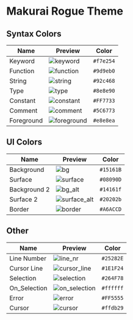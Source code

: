 # Makurai Rogue Theme

## Syntax Colors
| Name      | Preview | Color          |
|-----------|---------|----------------|
| Keyword   | ![keyword](../dogs/rogue/keyword.png) | `#f7e254` |
| Function  | ![function](../dogs/rogue/function.png) | `#9d9eb0` |
| String    | ![string](../dogs/rogue/string.png) | `#92c468` |
| Type      | ![type](../dogs/rogue/type.png) | `#8e8e90` |
| Constant  | ![constant](../dogs/rogue/constant.png) | `#FF7733` |
| Comment   | ![comment](../dogs/rogue/comment.png) | `#5C6773` |
| Foreground| ![foreground](../dogs/rogue/foreground.png) | `#e8e8ea` |

## UI Colors
| Name          | Preview | Color           |
|---------------|---------|-----------------|
| Background    | ![bg](../dogs/rogue/bg.png) | `#15161B` |
| Surface       | ![surface](../dogs/rogue/surface.png) | `#08090D` |
| Background 2  | ![bg_alt](../dogs/rogue/bg_alt.png) | `#14161f` |
| Surface 2     | ![surface_alt](../dogs/rogue/surface_alt.png) | `#20202b` |
| Border        | ![border](../dogs/rogue/border.png) | `#A6ACCD` |

## Other
| Name         | Preview | Color           |
|--------------|---------|-----------------|
| Line Number  | ![line_nr](../dogs/rogue/line_nr.png) | `#25282E` |
| Cursor Line  | ![cursor_line](../dogs/rogue/cursor_line.png) | `#1E1F24` |
| Selection    | ![selection](../dogs/rogue/selection.png) | `#264F78` |
| On_Selection | ![on_selection](../dogs/rogue/on_selection.png) | `#ffffff` |
| Error        | ![error](../dogs/rogue/error.png) | `#FF5555` |
| Cursor       | ![cursor](../dogs/rogue/cursor.png) | `#ffdb29` |